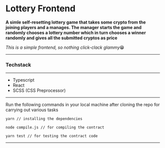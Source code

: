 # Lottery Frontend

**A simle self-resetting lottery game that takes some crypto from the joining players and a manages. The manager starts the game and randomly chooses a lottery number which in turn chooses a winner randomly and gives all the submitted cryptos as price**

*This is a simple frontend, so nothing click-clack glammy*😁

---

### Techstack

---

- Typescript
- React
- SCSS (CSS Preprocessor)

---

Run the following commands in your local machine after cloning the repo for carrying out various tasks

```
yarn // installing the dependencies

node compile.js // for compiling the contract

yarn test // for testing the contract code

```

---
